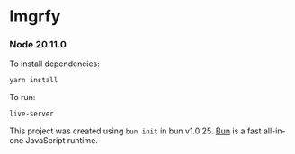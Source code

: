 # lmgrfy

### Node 20.11.0

To install dependencies:

```bash
yarn install
```

To run:

```bash
live-server
```

This project was created using `bun init` in bun v1.0.25. [Bun](https://bun.sh) is a fast all-in-one JavaScript runtime.

